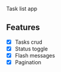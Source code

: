 Task list app

## Features
- [x] Tasks crud
- [x] Status toggle
- [x] Flash messages
- [x] Pagination

